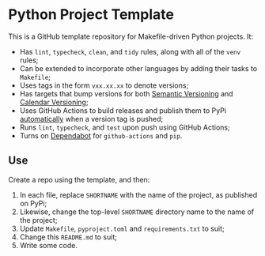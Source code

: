 # Python Project Template

This is a GitHub template repository for Makefile-driven Python projects. It:

* Has `lint`, `typecheck`, `clean`, and `tidy` rules, along with all of the `venv` rules;
* Can be extended to incorporate other languages by adding their tasks to `Makefile`;
* Uses tags in the form `vxx.xx.xx` to denote versions;
* Has targets that bump versions for both [Semantic Versioning](https://semver.org/) and [Calendar Versioning](https://calver.org/);
* Uses GitHub Actions to build releases and publish them to PyPi [automatically](https://docs.pypi.org/trusted-publishers/) when a version tag is pushed;
* Runs `lint`, `typecheck`, and `test` upon push using GitHub Actions;
* Turns on [Dependabot](https://docs.github.com/en/code-security/dependabot) for `github-actions` and `pip`.

## Use

Create a repo using the template, and then:

1. In each file, replace `SHORTNAME` with the name of the project, as published on PyPi;
2. Likewise, change the top-level `SHORTNAME` directory name to the name of the project;
3. Update `Makefile`, `pyproject.toml` and `requirements.txt` to suit;
4. Change this `README.md` to suit;
5. Write some code.
